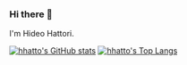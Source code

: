 ### Hi there 👋

I'm Hideo Hattori.

[![hhatto's GitHub stats](https://github-readme-stats.vercel.app/api?username=hhatto)](https://github.com/hhatto/hhatto)
[![hhatto's Top Langs](https://github-readme-stats.vercel.app/api/top-langs/?username=hhatto&layout=compact)](https://github.com/hhatto/hhatto)
